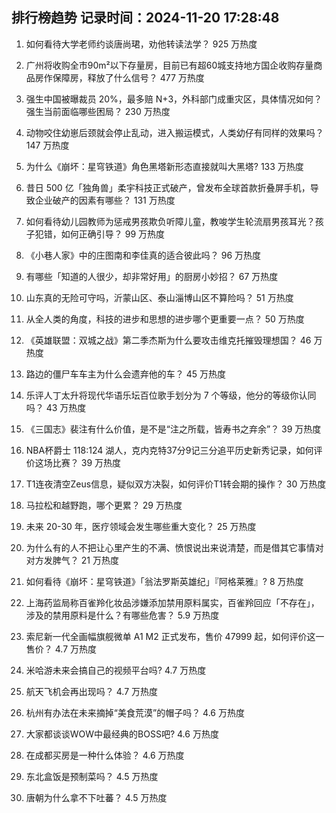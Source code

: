 
## 排行榜趋势 记录时间：2024-11-20 17:28:48
  
  1. 如何看待大学老师约谈唐尚珺，劝他转读法学？ 925 万热度
    
  2. 广州将收购全市90m²以下存量房，目前已有超60城支持地方国企收购存量商品房作保障房，释放了什么信号？ 477 万热度
    
  3. 强生中国被曝裁员 20%，最多赔 N+3，外科部门成重灾区，具体情况如何？强生当前面临哪些困局？ 230 万热度
    
  4. 动物咬住幼崽后颈就会停止乱动，进入搬运模式，人类幼仔有同样的效果吗？ 147 万热度
    
  5. 为什么《崩坏：星穹铁道》角色黑塔新形态直接就叫大黑塔? 133 万热度
    
  6. 昔日 500 亿「独角兽」柔宇科技正式破产，曾发布全球首款折叠屏手机，导致企业破产的因素有哪些？ 131 万热度
    
  7. 如何看待幼儿园教师为惩戒男孩欺负听障儿童，教唆学生轮流扇男孩耳光？孩子犯错，如何正确引导？ 99 万热度
    
  8. 《小巷人家》中的庄图南和李佳真的适合彼此吗？ 96 万热度
    
  9. 有哪些「知道的人很少，却非常好用」的厨房小妙招？ 67 万热度
    
  10. 山东真的无险可守吗，沂蒙山区、泰山淄博山区不算险吗？ 51 万热度
    
  11. 从全人类的角度，科技的进步和思想的进步哪个更重要一点？ 50 万热度
    
  12. 《英雄联盟：双城之战》第二季杰斯为什么要攻击维克托摧毁理想国？ 46 万热度
    
  13. 路边的僵尸车车主为什么会遗弃他的车？ 45 万热度
    
  14. 乐评人丁太升将现代华语乐坛百位歌手划分为 7 个等级，他分的等级你认同吗？ 43 万热度
    
  15. 《三国志》裴注有什么价值，是不是“注之所载，皆寿书之弃余”？ 39 万热度
    
  16. NBA杯爵士 118:124 湖人，克内克特37分9记三分追平历史新秀记录，如何评价这场比赛？ 39 万热度
    
  17. T1连夜清空Zeus信息，疑似双方决裂，如何评价T1转会期的操作？ 30 万热度
    
  18. 马拉松和越野跑，哪个更累？ 29 万热度
    
  19. 未来 20-30 年，医疗领域会发生哪些重大变化？ 25 万热度
    
  20. 为什么有的人不把让心里产生的不满、愤恨说出来说清楚，而是借其它事情对对方发脾气？ 21 万热度
    
  21. 如何看待《崩坏：星穹铁道》「翁法罗斯英雄纪」『阿格莱雅』? 8 万热度
    
  22. 上海药监局称百雀羚化妆品涉嫌添加禁用原料属实，百雀羚回应「不存在」，涉及的禁用原料是什么？有哪些危害？ 5.9 万热度
    
  23. 索尼新一代全画幅旗舰微单 A1 M2 正式发布，售价 47999 起，如何评价这一售价？ 4.7 万热度
    
  24. 米哈游未来会搞自己的视频平台吗? 4.7 万热度
    
  25. 航天飞机会再出现吗？ 4.7 万热度
    
  26. 杭州有办法在未来摘掉“美食荒漠”的帽子吗？ 4.6 万热度
    
  27. 大家都谈谈WOW中最经典的BOSS吧? 4.6 万热度
    
  28. 在成都买房是一种什么体验？ 4.6 万热度
    
  29. 东北盒饭是预制菜吗？ 4.5 万热度
    
  30. 唐朝为什么拿不下吐蕃？ 4.5 万热度
    